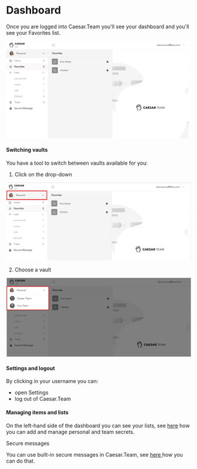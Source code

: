# Dashboard

Once you are logged into Caesar.Team you'll see your dashboard and you'll see your Favorites list.

![](../.gitbook/assets/image%20%2820%29.png)

#### Switching vaults

You have a tool to switch between vaults available for you: 

1. Click on the drop-down

![](../.gitbook/assets/image%20%2821%29.png)

2. Choose a vault

![](../.gitbook/assets/image%20%2819%29.png)

#### Settings and logout

By clicking in your username you can:

* open Settings
* log out of Caesar.Team

#### Managing items and lists

On the left-hand side of the dashboard you can see your lists, see [here](https://github.com/caesar-team/docs/blob/master/user_docs/items.md) how you can add and manage personal and team secrets.

Secure messages

You can use built-in secure messages in Caesar.Team, see [here ](https://github.com/caesar-team/docs/blob/master/user_docs/secure_messages.md)how you can do that.

